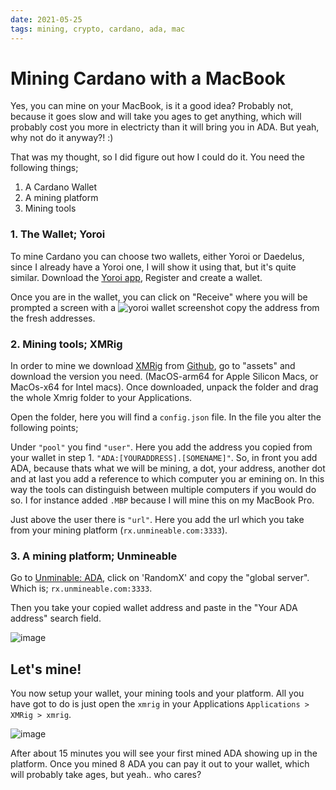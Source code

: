 ```yaml
---
date: 2021-05-25
tags: mining, crypto, cardano, ada, mac
---
```



# Mining Cardano with a MacBook

Yes, you can mine on your MacBook, is it a good idea? Probably not, because it goes slow and will take you ages to get anything, which will probably cost you more in electricty than it will bring you in ADA. But yeah, why not do it anyway?! :)

That was my thought, so I did figure out how I could do it. You need the following things;

1. A Cardano Wallet
2. A mining platform
3. Mining tools

### 1. The Wallet; Yoroi

To mine Cardano you can choose two wallets, either Yoroi or Daedelus, since I already have a Yoroi one, I will show it using that, but it's quite similar.
Download the [Yoroi app](https://yoroi-wallet.com), Register and create a wallet. 

Once you are in the wallet, you can click on "Receive" where you will be prompted a screen with a ![yoroi wallet screenshot](https://user-images.githubusercontent.com/5363051/119467007-7055db00-bd45-11eb-9738-322baa6b4979.png) copy the address from the fresh addresses.


### 2. Mining tools; XMRig

In order to mine we download [XMRig](https://xmrig.com/) from [Github](https://github.com/xmrig/xmrig/releases), go to "assets" and download the version you need. (MacOS-arm64 for Apple Silicon Macs, or MacOs-x64 for Intel macs). Once downloaded, unpack the folder and drag the whole Xmrig folder to your Applications.

Open the folder, here you will find a `config.json` file. In the file you alter the following points;

Under `"pool"` you find `"user"`. Here you add the address you copied from your wallet in step 1. `"ADA:[YOURADDRESS].[SOMENAME]"`. So, in front you add ADA, because thats what we will be mining, a dot, your address, another dot and at last you add a reference to which computer you ar emining on. In this way the tools can distinguish between multiple computers if you would do so. I for instance added `.MBP` because I will mine this on my MacBook Pro.

Just above the user there is `"url"`. Here you add the url which you take from your mining platform (`rx.unmineable.com:3333`).


### 3. A mining platform; Unmineable

Go to [Unminable: ADA](https://unmineable.com/?ref=o9mk-762e), click on 'RandomX' and copy the "global server". Which is; `rx.unmineable.com:3333`. 

Then you take your copied wallet address and paste in the "Your ADA address" search field. 

![image](https://user-images.githubusercontent.com/5363051/119468778-0f2f0700-bd47-11eb-9254-e0df383b845a.png)


## Let's mine!

You now setup your wallet, your mining tools and your platform. All you have got to do is just open the `xmrig` in your Applications `Applications > XMRig > xmrig`. 

![image](https://user-images.githubusercontent.com/5363051/119469289-7fd62380-bd47-11eb-8a0e-661a56ae7b8c.png)


After about 15 minutes you will see your first mined ADA showing up in the platform. Once you mined 8 ADA you can pay it out to your wallet, which will probably take ages, but yeah.. who cares?
